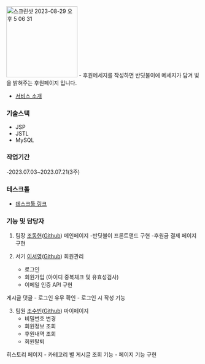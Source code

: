 <img width="185" alt="스크린샷 2023-08-29 오후 5 06 31" src="https://github.com/dongtak/project-pond/assets/11285555/e2df4d27-7a40-4640-a9e1-2774f5a059bb">
- 후원메세지를 작성하면 반딧불이에 메세지가 담겨 빛을 밝혀주는 후원페이지 입니다.

  
- [서비스 소개]([https://www.canva.com/design/DAFqpwZ2qpI/yV_mPlNG9CQxftHpleFdXg/view?utm_content=DAFqpwZ2qpI&utm_campaign=designshare&utm_medium=link&utm_source=publishsharelink](https://www.canva.com/design/DAFpKKFRqio/LO-NmpJFzGSLkoBA9P1ifw/view?utm_content=DAFpKKFRqio&utm_campaign=designshare&utm_medium=link&utm_source=publishsharelink))

### 기술스택
- JSP
- JSTL
- MySQL


### 작업기간
-2023.07.03~2023.07.21(3주)

### 테스크톨
 - [데스크툴 링크](https://www.notion.so/9eba28dad9214ee78b463fa79849c4c3?v=133921c68aad44ecaa0b773c740fa5a4&pvs=4)

### 기능 및 담당자

1. 팀장 [조동현](mailto:sourcefilmer@gmail.com)([Github]())
  메인페이지
    -반딧불이 프론트앤드 구현
    -후원금 결제 페이지 구현

3. 서기 [이서영](mailto:tjdud2249@gmail.com)([Github](https://github.com/joobal521))
  회원관리
    - 로그인
    - 회원가입 (아이디 중복체크 및 유효성검사)
    - 이메일 인증 API 구현
    
  게시글 댓글
    - 로그인 유무 확인
    - 로그인 시 작성 기능



3. 팀원 [조수빈](mailto:cc030110@gmail.com)([Github](https://github.com/cc030110))
  마이페이지
    - 비밀번호 변경
    - 회원정보 조회
    - 후원내역 조회
    - 회원탈퇴

  히스토리 페이지
    - 카테고리 별 게시글 조회 기능
    - 페이지 기능 구현

